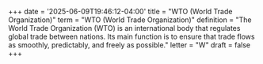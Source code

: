 +++
date = '2025-06-09T19:46:12-04:00'
title = "WTO (World Trade Organization)"
term = "WTO (World Trade Organization)"
definition = "The World Trade Organization (WTO) is an international body that regulates global trade between nations. Its main function is to ensure that trade flows as smoothly, predictably, and freely as possible."
letter = "W"
draft = false
+++